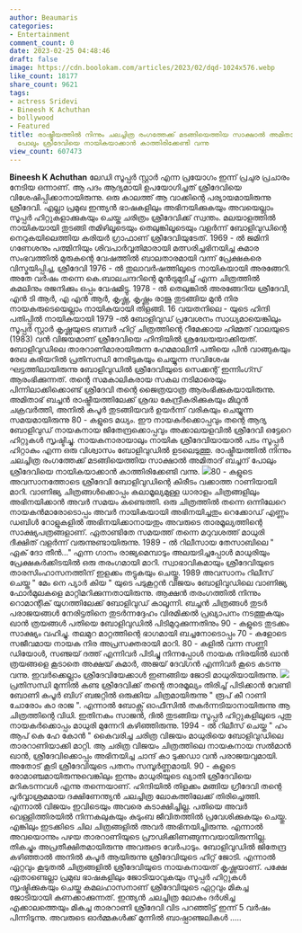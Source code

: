 ```yaml
---
author: Beaumaris
categories:
- Entertainment
comment_count: 0
date: 2023-02-25 04:48:46
draft: false
image: https://cdn.boolokam.com/articles/2023/02/dqd-1024x576.webp
like_count: 18177
share_count: 9621
tags:
- actress Sridevi
- Bineesh K Achuthan
- bollywood
- Featured
title: രാഷ്ട്രീയത്തിൽ നിന്നും ചലച്ചിത്ര രംഗത്തേക്ക് മടങ്ങിയെത്തിയ സാക്ഷാൽ അമിതാബച്ചന്
  പോലും ശ്രീദേവിയെ നായികയാക്കാൻ കാത്തിരിക്കേണ്ടി വന്നു
view_count: 607473
---
```


**Bineesh K Achuthan** ലേഡി സൂപ്പർ സ്റ്റാർ എന്ന പ്രയോഗം ഇന്ന് പ്രചുര പ്രചാരം നേടിയ ഒന്നാണ്. ആ പദം ആദ്യമായി ഉപയോഗിച്ചത് ശ്രീദേവിയെ വിശേഷിപ്പിക്കാനായിരുന്നു. ഒരു കാലത്ത് ആ വാക്കിന്റെ പര്യായമായിരുന്നു ശ്രീദേവി. എല്ലാ പ്രമുഖ ഇന്ത്യൻ ഭാഷകളിലും അഭിനയിക്കുകയും അവയെല്ലാം സൂപ്പർ ഹിറ്റുകളാക്കുകയും ചെയ്ത ചരിത്രം ശ്രീദേവിക്ക് സ്വന്തം. മലയാളത്തിൽ നായികയായി തുടങ്ങി തമിഴിലൂടെയും തെലുങ്കിലൂടെയും വളർന്ന് ബോളിവുഡിന്റെ നെറുകയിലെത്തിയ കരിയർ ഗ്രാഫാണ് ശ്രീദേവിയുടേത്. 1969 - ൽ ജമിനി ഗണേശനും പത്മിനിയും ശിവപാർവ്വതിമാരായി മത്സരിച്ചഭിനയിച്ച കുമാര സംഭവത്തിൽ മുരുകന്റെ വേഷത്തിൽ ബാലതാരമായി വന്ന് പ്രേക്ഷകരെ വിസ്മയിപ്പിച്ച, ശ്രീദേവി 1976 - ൽ തുലാവർഷത്തിലൂടെ നായികയായി അരങ്ങേറി. അതേ വർഷം തന്നെ കെ.ബാലചന്ദറിന്റെ മൂൻട്രുമുടിച്ച് എന്ന ചിത്രത്തിൽ കമലിനും രജനിക്കും ഒപ്പം വേഷമിട്ടു. 1978 - ൽ തെലുങ്കിൽ അരങ്ങേറിയ ശ്രീദേവി, എൻ ടി ആർ, എ എൻ ആർ, കൃഷ്ണ, കൃഷ്ണം രാജു തുടങ്ങിയ മുൻ നിര നായകരുടെയെല്ലാം നായികയായി തിളങ്ങി. 16 വയതനിലെ - യുടെ ഹിന്ദി പതിപ്പിൽ നായികയായി 1979 -ൽ ബോളിവുഡ് പ്രവേശനം സാധ്യമായെങ്കിലും സൂപ്പർ സ്റ്റാർ കൃഷ്ണയുടെ ബമ്പർ ഹിറ്റ് ചിത്രത്തിന്റെ റീമേക്കായ ഹിമ്മത് വാലയുടെ (1983) വൻ വിജയമാണ് ശ്രീദേവിയെ ഹിന്ദിയിൽ ശ്രദ്ധേയയാക്കിയത്. ബോളിവുഡിലെ താരറാണിമാരായിരുന്ന ഹേമമാലിനി പതിയെ പിൻ വാങ്ങുകയും രേഖ കരിയറിൽ പ്രതിസന്ധി നേരിടുകയും ചെയ്യുന്ന സവിശേഷ ഘട്ടത്തിലായിരുന്നു ബോളിവുഡിൽ ശ്രീദേവിയുടെ സെക്കന്റ് ഇന്നിംഗ്സ് ആരംഭിക്കുന്നത്. തന്റെ സമകാലികരായ സകല നടിമാരെയും പിന്നിലാക്കിക്കൊണ്ട് ശ്രീദേവി തന്റെ ജൈത്രയാത്ര ആരംഭിക്കുകയായിരുന്നു. അമിതാഭ് ബച്ചൻ രാഷ്ട്രീയത്തിലേക്ക് ശ്രദ്ധ കേന്ദ്രീകരിക്കുകയും മിഥുൻ ചക്രവർത്തി, അനിൽ കപൂർ തുടങ്ങിയവർ ഉയർന്ന് വരികയും ചെയ്യുന്ന സമയമായിരുന്നു 80 - കളുടെ മധ്യം. ഈ നായകർക്കൊപ്പവും തന്റെ ആദ്യ ബോളിവുഡ് നായകനായ ജിതേന്ദ്രക്കൊപ്പവും അക്കാലയളവിൽ ശ്രീദേവി ഒട്ടേറെ ഹിറ്റുകൾ സൃഷ്ടിച്ചു. നായകനാരായാലും നായിക ശ്രീദേവിയായാൽ പടം സൂപ്പർ ഹിറ്റാകും എന്ന ഒരു വിശ്വാസം ബോളിവുഡിൽ ഉടലെടുത്തു. രാഷ്ട്രീയത്തിൽ നിന്നും ചലച്ചിത്ര രംഗത്തേക്ക് മടങ്ങിയെത്തിയ സാക്ഷാൽ അമിതാദ് ബച്ചന് പോലും ശ്രീദേവിയെ നായികയാക്കാൻ കാത്തിരിക്കേണ്ടി വന്നു. ![](https://cdn.boolokam.com/articles/2023/02/dqd-1024x576.webp)80 - കളുടെ അവസാനത്തോടെ ശ്രീദേവി ബോളിവുഡിന്റെ കിരീടം വക്കാത്ത റാണിയായി മാറി. വാണിജ്യ ചിത്രങ്ങൾക്കൊപ്പം കലാമൂല്യമുള്ള ധാരാളം ചിത്രങ്ങളിലും അഭിനയിക്കാൻ അവർ സമയം കണ്ടെത്തി. ഒരു ചിത്രത്തിൽ തന്നെ ഒന്നിലേറെ നായകൻമാരോടൊപ്പം അവർ നായികയായി അഭിനയിച്ചതും റെക്കോഡ് എണ്ണം ഡബിൾ റോളുകളിൽ അഭിനയിക്കാനായതും അവരുടെ താരമൂല്യത്തിന്റെ സാക്ഷ്യപത്രങ്ങളാണ്. ഏതാണ്ടിതേ സമയത്ത് തന്നെ മറുവശത്ത് മാധുരി ദീക്ഷിത് വളർന്ന് വരുന്നുണ്ടായിരുന്നു. 1989 - ൽ റിലീസായ തേസാബിലെ " ഏക് ദോ തീൻ..." എന്ന ഗാനം രാജ്യമെമ്പാടും അലയടിച്ചപ്പോൾ മാധുരിയും പ്രേക്ഷകർക്കിടയിൽ ഒരു തരംഗമായി മാറി. സ്വാഭാവികമായും ശ്രീദേവിയുടെ താരസിംഹാസനത്തിന് ഇളക്കം തട്ടുകയും ചെയ്തു. 1989 അവസാനം റിലീസ് ചെയ്ത " മേം നെ പ്യാർ കിയ " യുടെ പടുകൂറ്റൻ വിജയം ബോളിവുഡിലെ വാണിജ്യ ഫോർമുലകളെ മാറ്റിമറിക്കുന്നതായിരുന്നു. ആക്ഷൻ തരംഗത്തിൽ നിന്നും റൊമാന്റിക് യുഗത്തിലേക്ക് ബോളിവുഡ് കാലൂന്നി. ബച്ചൻ ചിത്രങ്ങൾ തുടർ പരാജയങ്ങൾ നേരിട്ടതിനെ തുടർന്നദ്ദേഹം വിരമിക്കൽ പ്രഖ്യാപനം നടത്തുകയും ഖാൻ ത്രയങ്ങൾ പതിയെ ബോളിവുഡിൽ പിടിമുറുക്കുന്നതിനും 90 - കളുടെ തുടക്കം സാക്ഷ്യം വഹിച്ചു. തലമുറ മാറ്റത്തിന്റെ ഭാഗമായി ബച്ചനോടൊപ്പം 70 - കളോടെ സജീവമായ നായക നിര അപ്രസക്തരായി മാറി. 80 - കളിൽ വന്ന സണ്ണി ഡിയോൾ, സഞ്ജയ് ദത്ത് എന്നിവർ പിടിച്ചു നിന്നപ്പോൾ നായക നിരയിൽ ഖാൻ ത്രയങ്ങളെ കൂടാതെ അക്ഷയ് കുമാർ, അജയ് ദേവ്ഗൻ എന്നിവർ കൂടെ കടന്നു വന്നു. ഇവർക്കെല്ലാം ശ്രീദേവിയേക്കാൾ ഇണങ്ങിയ ജോടി മാധുരിയായിരുന്നു. ![](https://cdn.boolokam.com/articles/2023/02/qdq.webp)പ്രതിസന്ധി മുന്നിൽ കണ്ട ശ്രീദേവിക്ക് തന്റെ താരമൂല്യം തിരിച്ച് പിടിക്കാൻ വേണ്ടി ബോണി കപൂർ ബിഗ് ബജറ്റിൽ ഒരുക്കിയ ചിത്രമായിരുന്നു " രൂപ് കീ റാണി ചോരോം കാ രാജ ". എന്നാൽ ബോക്സ് ഓഫീസിൽ തകർന്നടിയാനായിരുന്നു ആ ചിത്രത്തിന്റെ വിധി. ഇതിനകം സാജൻ, ദിൽ തുടങ്ങിയ സൂപ്പർ ഹിറ്റുകളിലൂടെ പുതു നായകർക്കൊപ്പം മാധുരി മുന്നേറി കഴിഞ്ഞിരുന്നു. 1994 - ൽ റിലീസ് ചെയ്ത " ഹം ആപ് കെ ഹേ കോൻ " കൈവരിച്ച ചരിത്ര വിജയം മാധുരിയെ ബോളിവുഡിലെ താരറാണിയാക്കി മാറ്റി. ആ ചരിത്ര വിജയം ചിത്രത്തിലെ നായകനായ സൽമാൻ ഖാൻ, ശ്രീദേവിക്കൊപ്പം അഭിനയിച്ച ചാന്ദ് കാ ടുക്കഡാ വൻ പരാജയവുമായി. അതോട് കൂടി ശ്രീദേവിയുടെ പതനം സമ്പൂർണ്ണമായി. 90 - കളുടെ രോമാഞ്ചമായിരുന്നുവെങ്കിലും ഇന്നും മാധുരിയുടെ ഖ്യാതി ശ്രീദേവിയെ മറികടന്നവൾ എന്നു തന്നെയാണ്. ഹിന്ദിയിൽ തിളക്കം മങ്ങിയ ഗ്രീദേവി തന്റെ പൂർവ്വാശ്രമമായ ദക്ഷിണേന്ത്യൻ ചലച്ചിത്ര ലോകത്തിലേക്ക് തിരിച്ചെത്തി. എന്നാൽ വിജയം ഇവിടെയും അവരെ കടാക്ഷിച്ചില്ല. പതിയെ അവർ വെള്ളിത്തിരയിൽ നിന്നകലുകയും കുടുംബ ജീവിതത്തിൽ പ്രവേശിക്കുകയും ചെയ്തു. എങ്കിലും ഇടക്കിടെ ചില ചിത്രങ്ങളിൽ അവർ അഭിനയിച്ചിരുന്നു. എന്നാൽ അവയൊന്നും പഴയ താരറാണിയുടെ പ്രൗഢിക്കിണങ്ങുന്നവയായിരുന്നില്ല. തികച്ചും അപ്രതീക്ഷിതമായിരുന്നു അവരുടെ വേർപാടും. ബോളിവുഡിൽ ജിതേന്ദ്ര കഴിഞ്ഞാൽ അനിൽ കപൂർ ആയിരുന്നു ശ്രീദേവിയുടെ ഹിറ്റ് ജോടി. എന്നാൽ ഏറ്റവും കൂടുതൽ ചിത്രങ്ങളിൽ ശ്രീദേവിയുടെ നായകനായത് കൃഷ്ണയാണ്. പക്ഷേ ഏതാണ്ടെല്ലാ പ്രമുഖ ഭാഷകളിലും ജോടിയാവുകയും സൂപ്പർ ഹിറ്റുകൾ സൃഷ്ടിക്കുകയും ചെയ്ത കമലഹാസനാണ് ശ്രീദേവിയുടെ ഏറ്റവും മികച്ച ജോടിയായി കണക്കാക്കുന്നത്. ഇന്ത്യൻ ചലച്ചിത്ര ലോകം ദർശിച്ച എക്കാലത്തെയും മികച്ച താരറാണി ശ്രീദേവി വിട പറഞ്ഞിട്ട് ഇന്ന് 5 വർഷം പിന്നിടുന്നു. അവരുടെ ഓർമ്മകൾക്ക് മുന്നിൽ ബാഷ്പാഞ്ജലികൾ .....